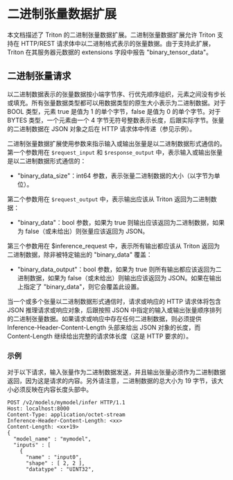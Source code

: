 <!--
# Copyright 2020-2022, NVIDIA CORPORATION & AFFILIATES. All rights reserved.
#
# Redistribution and use in source and binary forms, with or without
# modification, are permitted provided that the following conditions
# are met:
#  * Redistributions of source code must retain the above copyright
#    notice, this list of conditions and the following disclaimer.
#  * Redistributions in binary form must reproduce the above copyright
#    notice, this list of conditions and the following disclaimer in the
#    documentation and/or other materials provided with the distribution.
#  * Neither the name of NVIDIA CORPORATION nor the names of its
#    contributors may be used to endorse or promote products derived
#    from this software without specific prior written permission.
#
# THIS SOFTWARE IS PROVIDED BY THE COPYRIGHT HOLDERS ``AS IS'' AND ANY
# EXPRESS OR IMPLIED WARRANTIES, INCLUDING, BUT NOT LIMITED TO, THE
# IMPLIED WARRANTIES OF MERCHANTABILITY AND FITNESS FOR A PARTICULAR
# PURPOSE ARE DISCLAIMED.  IN NO EVENT SHALL THE COPYRIGHT OWNER OR
# CONTRIBUTORS BE LIABLE FOR ANY DIRECT, INDIRECT, INCIDENTAL, SPECIAL,
# EXEMPLARY, OR CONSEQUENTIAL DAMAGES (INCLUDING, BUT NOT LIMITED TO,
# PROCUREMENT OF SUBSTITUTE GOODS OR SERVICES; LOSS OF USE, DATA, OR
# PROFITS; OR BUSINESS INTERRUPTION) HOWEVER CAUSED AND ON ANY THEORY
# OF LIABILITY, WHETHER IN CONTRACT, STRICT LIABILITY, OR TORT
# (INCLUDING NEGLIGENCE OR OTHERWISE) ARISING IN ANY WAY OUT OF THE USE
# OF THIS SOFTWARE, EVEN IF ADVISED OF THE POSSIBILITY OF SUCH DAMAGE.
-->

# 二进制张量数据扩展

本文档描述了 Triton 的二进制张量数据扩展。二进制张量数据扩展允许 Triton 支持在 HTTP/REST 请求体中以二进制格式表示的张量数据。由于支持此扩展，Triton 在其服务器元数据的 extensions 字段中报告 "binary_tensor_data"。

## 二进制张量请求

以二进制数据表示的张量数据按小端字节序、行优先顺序组织，元素之间没有步长或填充。所有张量数据类型都可以用数据类型的原生大小表示为二进制数据。对于 BOOL 类型，元素 true 是值为 1 的单个字节，false 是值为 0 的单个字节。对于 BYTES 类型，一个元素由一个 4 字节无符号整数表示长度，后跟实际字节。张量的二进制数据在 JSON 对象之后在 HTTP 请求体中传递（参见示例）。

二进制张量数据扩展使用参数来指示输入或输出张量是以二进制数据形式通信的。第一个参数用在 `$request_input` 和 `$response_output` 中，表示输入或输出张量是以二进制数据形式通信的：

- "binary_data_size"：int64 参数，表示张量二进制数据的大小（以字节为单位）。

第二个参数用在 `$request_output` 中，表示输出应该从 Triton 返回为二进制数据：

- "binary_data"：bool 参数，如果为 true 则输出应该返回为二进制数据，如果为 false（或未给出）则张量应该返回为 JSON。

第三个参数用在 $inference_request 中，表示所有输出都应该从 Triton 返回为二进制数据，除非被特定输出的 "binary_data" 覆盖：

- "binary_data_output"：bool 参数，如果为 true 则所有输出都应该返回为二进制数据，如果为 false（或未给出）则输出应该返回为 JSON。如果在输出上指定了 "binary_data"，则它会覆盖此设置。

当一个或多个张量以二进制数据形式通信时，请求或响应的 HTTP 请求体将包含 JSON 推理请求或响应对象，后跟按照 JSON 中指定的输入或输出张量顺序排列的二进制张量数据。如果请求或响应中存在任何二进制数据，则必须提供 Inference-Header-Content-Length 头部来给出 JSON 对象的长度，而 Content-Length 继续给出完整的请求体长度（这是 HTTP 要求的）。

### 示例

对于以下请求，输入张量作为二进制数据发送，并且输出张量必须作为二进制数据返回，因为这是请求的内容。另外请注意，二进制数据的总大小为 19 字节，该大小必须反映在内容长度头部中。

```
POST /v2/models/mymodel/infer HTTP/1.1
Host: localhost:8000
Content-Type: application/octet-stream
Inference-Header-Content-Length: <xx>
Content-Length: <xx+19>
{
  "model_name" : "mymodel",
  "inputs" : [
    {
      "name" : "input0",
      "shape" : [ 2, 2 ],
      "datatype" : "UINT32",